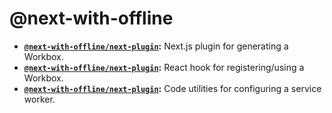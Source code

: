 @next-with-offline
==============================================

* **[`@next-with-offline/next-plugin`](packages/next-plugin):** Next.js plugin for generating a Workbox.
* **[`@next-with-offline/next-plugin`](packages/react-hook):** React hook for registering/using a Workbox.
* **[`@next-with-offline/next-plugin`](packages/service-worker):** Code utilities for configuring a service worker.